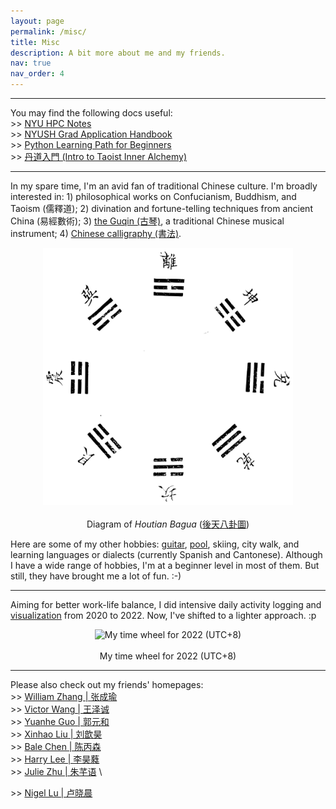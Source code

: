 ```yaml
---
layout: page
permalink: /misc/
title: Misc
description: A bit more about me and my friends.
nav: true
nav_order: 4
---
```


---

You may find the following docs useful: \
\>\> [NYU HPC Notes](https://abstracted-crime-34a.notion.site/63aae4cc39904d11a5c744f480a42017?v=261a410e1fe24d0294ed744c21a41015&pvs=4) \
\>\> [NYUSH Grad Application Handbook](https://docs.google.com/document/d/1PfYgkQvjaCNE6OyZ7GO6Y7tX89RcCvZLlvbKCxGgOL0/edit?usp=sharing) \
\>\> [Python Learning Path for Beginners](https://drive.google.com/drive/folders/1C5KHjX0k2sEwjysIdWDe_COgixL70qbe?usp=sharing) \
\>\> [丹道入門 (Intro to Taoist Inner Alchemy)](https://drive.google.com/file/d/1WplaD_kklmRPcAykA6_3VTq34Jp7S9zw/view?usp=sharing)

---

In my spare time, I'm an avid fan of traditional Chinese culture. I'm broadly interested in: 1) philosophical works on Confucianism, Buddhism, and Taoism (儒釋道); 2) divination and fortune-telling techniques from ancient China (易經數術); 3) [the Guqin (古琴)](https://drive.google.com/file/d/1j1Pa_fWC1yaWlt0eKOtUHazS57xZT6Qq/view?usp=sharing), a traditional Chinese musical instrument; 4) [Chinese calligraphy (書法)](https://en.wikipedia.org/wiki/Chinese_calligraphy).

<p align="center">
  <img src="../assets/img/htbg.png" alt="Diagram of Houtian Bagua" width="400"> <br> <br>
  Diagram of <i>Houtian Bagua</i> (<a href="https://zh.wikisource.org/zh-hant/File:Imperial_Encyclopaedia_-_Education_and_Conduct_-_pic138_-_%E5%BE%8C%E5%A4%A9%E5%85%AB%E5%8D%A6%E5%9C%96.svg" target="_blank">後天八卦圖</a>)
</p>

Here are some of my other hobbies: [guitar](https://drive.google.com/file/d/1FIbted0xexPGmICnCvYdNJ9pF79JJYN1/view?usp=sharing), [pool](https://drive.google.com/file/d/1vL-Ok1Ghw1BQlANy-HNJ4C3skSg57NEG/view?usp=sharing), skiing, city walk, and learning languages or dialects (currently Spanish and Cantonese). Although I have a wide range of hobbies, I'm at a beginner level in most of them. But still, they have brought me a lot of fun. :-)

---

Aiming for better work-life balance, I did intensive daily activity logging and [visualization](https://drive.google.com/drive/folders/1HwU6hjsAsYE5VIdbLdq3Xe1YJMJyeYqR?usp=sharing) from 2020 to 2022. Now, I've shifted to a lighter approach. :p

<p align="center">
  <img src="../assets/img/wheel_2022.png" alt="My time wheel for 2022 (UTC+8)" width="400"> <br> <br>
  My time wheel for 2022 (UTC+8)
</p>

---

Please also check out my friends' homepages: \
\>\> [William Zhang | 张成瑜](https://mstxy.github.io/) \
\>\> [Victor Wang | 王泽诚](https://victor-wang-902.github.io/) \
\>\> [Yuanhe Guo | 郭元和](https://ricercarg.github.io/) \
\>\> [Xinhao Liu | 刘歆昊](https://gaaaavin.github.io/) \
\>\> [Bale Chen | 陈丙森](https://balechen.github.io/) \
\>\> [Harry Lee | 李昊蕤](https://haorui.li/) \
\>\> [Julie Zhu | 朱芊语](https://qianyu-zhu.github.io/) \
<!-- \>\> [Tom Zhu | 竺力扬](https://tomzhu.site/) \ -->
\>\> [Nigel Lu | 卢晓晨](https://nigellu.github.io/)

